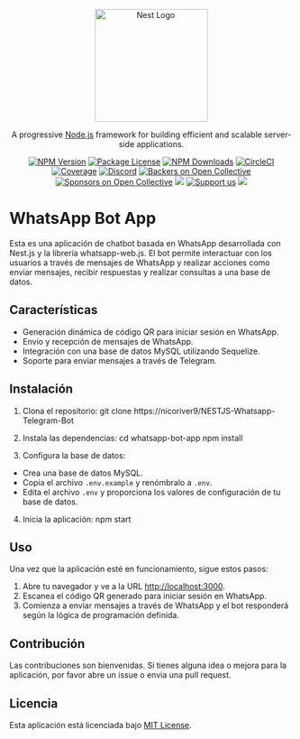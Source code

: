 <p align="center">
  <a href="http://nestjs.com/" target="blank"><img src="https://nestjs.com/img/logo-small.svg" width="200" alt="Nest Logo" /></a>
</p>

[circleci-image]: https://img.shields.io/circleci/build/github/nestjs/nest/master?token=abc123def456
[circleci-url]: https://circleci.com/gh/nestjs/nest

  <p align="center">A progressive <a href="http://nodejs.org" target="_blank">Node.js</a> framework for building efficient and scalable server-side applications.</p>
    <p align="center">
<a href="https://www.npmjs.com/~nestjscore" target="_blank"><img src="https://img.shields.io/npm/v/@nestjs/core.svg" alt="NPM Version" /></a>
<a href="https://www.npmjs.com/~nestjscore" target="_blank"><img src="https://img.shields.io/npm/l/@nestjs/core.svg" alt="Package License" /></a>
<a href="https://www.npmjs.com/~nestjscore" target="_blank"><img src="https://img.shields.io/npm/dm/@nestjs/common.svg" alt="NPM Downloads" /></a>
<a href="https://circleci.com/gh/nestjs/nest" target="_blank"><img src="https://img.shields.io/circleci/build/github/nestjs/nest/master" alt="CircleCI" /></a>
<a href="https://coveralls.io/github/nestjs/nest?branch=master" target="_blank"><img src="https://coveralls.io/repos/github/nestjs/nest/badge.svg?branch=master#9" alt="Coverage" /></a>
<a href="https://discord.gg/G7Qnnhy" target="_blank"><img src="https://img.shields.io/badge/discord-online-brightgreen.svg" alt="Discord"/></a>
<a href="https://opencollective.com/nest#backer" target="_blank"><img src="https://opencollective.com/nest/backers/badge.svg" alt="Backers on Open Collective" /></a>
<a href="https://opencollective.com/nest#sponsor" target="_blank"><img src="https://opencollective.com/nest/sponsors/badge.svg" alt="Sponsors on Open Collective" /></a>
  <a href="https://paypal.me/kamilmysliwiec" target="_blank"><img src="https://img.shields.io/badge/Donate-PayPal-ff3f59.svg"/></a>
    <a href="https://opencollective.com/nest#sponsor"  target="_blank"><img src="https://img.shields.io/badge/Support%20us-Open%20Collective-41B883.svg" alt="Support us"></a>
  <a href="https://twitter.com/nestframework" target="_blank"><img src="https://img.shields.io/twitter/follow/nestframework.svg?style=social&label=Follow"></a>
</p>
  <!--[![Backers on Open Collective](https://opencollective.com/nest/backers/badge.svg)](https://opencollective.com/nest#backer)
  [![Sponsors on Open Collective](https://opencollective.com/nest/sponsors/badge.svg)](https://opencollective.com/nest#sponsor)-->

  
# WhatsApp Bot App

Esta es una aplicación de chatbot basada en WhatsApp desarrollada con Nest.js y la librería whatsapp-web.js. El bot permite interactuar con los usuarios a través de mensajes de WhatsApp y realizar acciones como enviar mensajes, recibir respuestas y realizar consultas a una base de datos.

## Características

- Generación dinámica de código QR para iniciar sesión en WhatsApp.
- Envío y recepción de mensajes de WhatsApp.
- Integración con una base de datos MySQL utilizando Sequelize.
- Soporte para enviar mensajes a través de Telegram.

## Instalación

1. Clona el repositorio: git clone 
  https://nicoriver9/NESTJS-Whatsapp-Telegram-Bot

2. Instala las dependencias:
  cd whatsapp-bot-app
  npm install

3. Configura la base de datos:

- Crea una base de datos MySQL.
- Copia el archivo `.env.example` y renómbralo a `.env`.
- Edita el archivo `.env` y proporciona los valores de configuración de tu base de datos.

4. Inicia la aplicación:
  npm start

## Uso

Una vez que la aplicación esté en funcionamiento, sigue estos pasos:

1. Abre tu navegador y ve a la URL [http://localhost:3000](http://localhost:3000).
2. Escanea el código QR generado para iniciar sesión en WhatsApp.
3. Comienza a enviar mensajes a través de WhatsApp y el bot responderá según la lógica de programación definida.

## Contribución

Las contribuciones son bienvenidas. Si tienes alguna idea o mejora para la aplicación, por favor abre un issue o envía una pull request.

## Licencia

Esta aplicación está licenciada bajo [MIT License](https://opensource.org/licenses/MIT).

